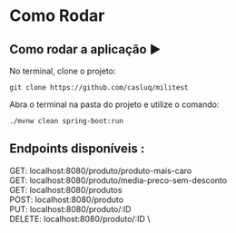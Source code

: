 <h1>Como Rodar</h1> 

## Como rodar a aplicação :arrow_forward:

No terminal, clone o projeto: 

```
git clone https://github.com/casluq/militest
```

Abra o terminal na pasta do projeto e utilize o comando:

```
./mvnw clean spring-boot:run
```

## Endpoints disponíveis :

GET:     localhost:8080/produto/produto-mais-caro \
GET:     localhost:8080/produto/media-preco-sem-desconto \
GET:     localhost:8080/produtos \
POST:    localhost:8080/produto \
PUT:     localhost:8080/produto/:ID \
DELETE:  localhost:8080/produto/:ID \